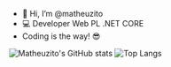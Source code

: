 - 👋 Hi, I’m @matheuzito
- 💻 Developer Web PL .NET CORE
- Coding is the way! 😎

<!---
matheuzito/matheuzito is a ✨ special ✨ repository because its `README.md` (this file) appears on your GitHub profile.
You can click the Preview link to take a look at your changes.
--->
![Matheuzito's GitHub stats](https://github-readme-stats.vercel.app/api?username=matheuzito&show_icons=true&theme=tokyonight)
![Top Langs](https://github-readme-stats.vercel.app/api/top-langs/?username=matheuzito&layout=compact&theme=tokyonight)
